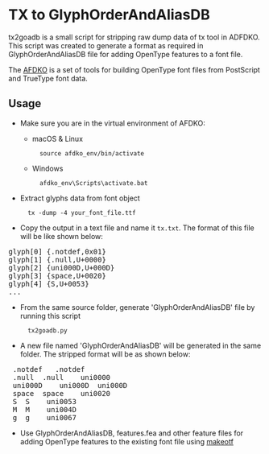 TX to GlyphOrderAndAliasDB
===============================================

tx2goadb is a small script for stripping raw dump data of tx tool in ADFDKO. This script was created to generate a format as required in GlyphOrderAndAliasDB file for adding OpenType features to a font file.

The [AFDKO](https://adobe-type-tools.github.io/afdko/AFDKO-Overview.html) is a set of tools for building OpenType font files from PostScript and TrueType font data.

## Usage

- Make sure you are in the virtual environment of AFDKO:

    - macOS & Linux

            source afdko_env/bin/activate

    - Windows

            afdko_env\Scripts\activate.bat


- Extract glyphs data from font object
	
		tx -dump -4 your_font_file.ttf

- Copy the output in a text file and name it <code>tx.txt</code>. The format of this file will be like shown below:

<pre>glyph[0] {.notdef,0x01}
glyph[1] {.null,U+0000}
glyph[2] {uni000D,U+000D}
glyph[3] {space,U+0020}
glyph[4] {S,U+0053}
...</pre>

- From the same source folder, generate 'GlyphOrderAndAliasDB' file by running this script
		
		tx2goadb.py

- A new file named 'GlyphOrderAndAliasDB' will be generated in the same folder. The stripped format will be as shown below:

<pre> .notdef	.notdef	
 .null	.null	 uni0000
 uni000D	uni000D	 uni000D
 space	space	 uni0020
 S	S	 uni0053
 M	M	 uni004D
 g	g	 uni0067</pre>

 - Use GlyphOrderAndAliasDB, features.fea and other feature files for adding OpenType features to the existing font file using [makeotf](http://adobe-type-tools.github.io/afdko/MakeOTFUserGuide.html)
